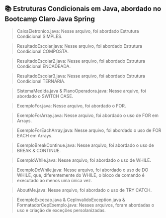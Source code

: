 ## 📚 Estruturas Condicionais em Java, abordado no Bootcamp Claro Java Spring

> CaixaEletronico.java: Nesse arquivo, foi abordado Estrutura Condicional SIMPLES.

> ResultadoEscolar.java: Nesse arquivo, foi abordado Estrutura Condicional COMPOSTA.

> ResultadoEscolar2.java: Nesse arquivo, foi abordado Estrutura Condicional ENCADEADA.

> ResultadoEscolar3.java: Nesse arquivo, foi abordado Estrutura Condicional TERNÁRIA.

> SistemaMedida.java & PlanoOperadora.java: Nesse arquivo, foi abordado o SWITCH CASE.

> ExemploFor.java: Nesse arquivo, foi abordado o FOR.

> ExemploForArray.java: Nesse arquivo, foi abordado o uso de FOR em Arrays.

> ExemploForEachArray.java: Nesse arquivo, foi abordado o uso de FOR EACH em Arrays.

> ExemploBreakContinue.java: Nesse arquivo, foi abordado o uso de BREAK & CONTINUE.

> ExemploWhile.java: Nesse arquivo, foi abordado o uso de WHILE.

> ExemploDoWhile.java: Nesse arquivo, foi abordado o uso de DO WHILE, que, diferentemente do WHILE, o bloco de comando é executado ao menos uma única vez.

> AboutMe.java: Nesse arquivo, foi abordado o uso de TRY CATCH.

>  ExemploExcecao.java & CepInvalidoException.java & FormatadorCepExemplo.java: Nesses arquivos, foram abordadas o uso e criação de exceções persolanizadas.